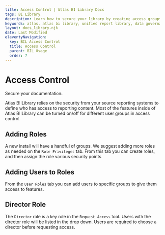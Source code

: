 ```yaml
---
title: Access Control | Atlas BI Library Docs
tags: BI Library
description: Learn how to secure your library by creating access groups and assigning permissions to users.
keywords: atlas, atlas bi library, unified report library, data governance, database, usage, access control, roles, permissions
layout: docs_library.njk
date: Last Modified
eleventyNavigation:
  key: BIL Access Control
  title: Access Control
  parent: BIL Usage
  order: 7
---
```


# Access Control
<p class="subtitle pb-5">Secure your documentation.</p>

Atlas BI Library relies on the security from your source reporting systems to define who has access to reporting content. Most of the features inside of Atlas BI Library can be turned on/off for different user groups in access control.

## Adding Roles

A new install will have a handful of groups. We suggest adding more roles as needed on the `Role Privileges` tab. From this tab you can create roles, and then assign the role various security points.

## Adding Users to Roles

From the `User Roles` tab you can add users to specific groups to give them access to features.

## Director Role

The `Director` role is a key role in the `Request Access` tool. Users with the director role will be listed in the drop down. Users are required to choose a director before requesting access.
